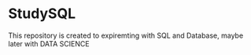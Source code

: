 # StudySQL
This repository is created to expiremting with SQL and Database, maybe later with DATA SCIENCE
